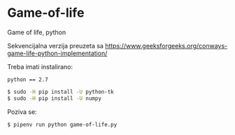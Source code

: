 # Game-of-life
Game of life, python

Sekvencijalna verzija preuzeta sa https://www.geeksforgeeks.org/conways-game-life-python-implementation/

Treba imati instalirano:
```
python == 2.7
```
```bash
$ sudo -H pip install -U python-tk
$ sudo -H pip install -U numpy
```

Poziva se:
```bash
$ pipenv run python game-of-life.py 
```
